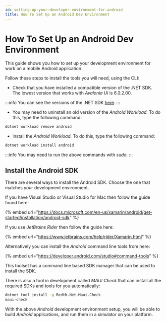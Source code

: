 ```yaml
---
id: setting-up-your-developer-environment-for-android
title: How To Set Up an Android Dev Environment
---
```


# How To Set Up an Android Dev Environment

This guide shows you how to set up your development environment for work on a mobile Android application.&#x20;

Follow these steps to install the tools you will need, using the CLI:

-  Check that you have installed a compatible version of the .NET SDK. The lowest version that works with _Avalonia UI_ is 6.0.2.00.

:::info
You can see the versions of the .NET SDK [here](https://dotnet.microsoft.com/en-us/download/dotnet).
:::

-  You may need to uninstall an old version of the _Android Workload._ To do this, type the following command:

```bash
dotnet workload remove android
```

-  Install the _Android Workload._ To do this, type the following command:

```bash
dotnet workload install android
```

:::info
You may need to run the above commands with _sudo._
:::

## Install the Android SDK

There are several ways to install the Android SDK. Choose the one that matches your development environment.

If you have Visual Studio or Visual Studio for Mac then follow the guide found here:

{% embed url="https://docs.microsoft.com/en-us/xamarin/android/get-started/installation/android-sdk" %}

If you use _JetBrains Rider_ then follow the guide here:

{% embed url="https://www.jetbrains.com/help/rider/Xamarin.html" %}

Alternatively you can install the _Android_ command line tools from here:

{% embed url="https://developer.android.com/studio#command-tools" %}

This toolset has a command line based SDK manager that can be used to install the SDK.

There is also a tool in development called _MAUI Check_ that can install all the required SDKs and tools for you automatically:

```bash
dotnet tool install -g Redth.Net.Maui.Check
maui-check
```

With the above _Android_ development environment setup, you will be able to build _Android_ applications, and run them in a simulator on your platform.
